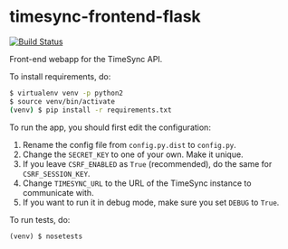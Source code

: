 # timesync-frontend-flask

[![Build Status](https://travis-ci.org/osuosl/timesync-frontend-flask.svg?branch=develop)](https://travis-ci.org/osuosl/timesync-frontend-flask)

Front-end webapp for the TimeSync API.

To install requirements, do:
```sh
$ virtualenv venv -p python2
$ source venv/bin/activate
(venv) $ pip install -r requirements.txt
```

To run the app, you should first edit the configuration:

1. Rename the config file from `config.py.dist` to `config.py`.
2. Change the `SECRET_KEY` to one of your own. Make it unique.
3. If you leave `CSRF_ENABLED` as `True` (recommended), do the same for
`CSRF_SESSION_KEY`.
4. Change `TIMESYNC_URL` to the URL of the TimeSync instance to
communicate with.
5. If you want to run it in debug mode, make sure you set `DEBUG` to `True`.

To run tests, do:
```
(venv) $ nosetests
```
